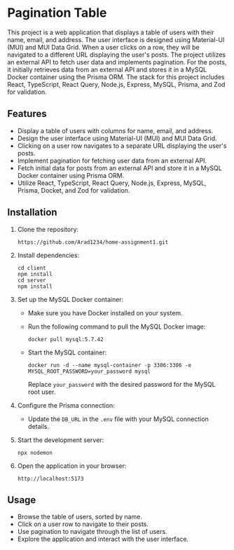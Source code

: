 # Pagination Table

This project is a web application that displays a table of users with their name, email, and address. The user interface is designed using Material-UI (MUI) and MUI Data Grid. When a user clicks on a row, they will be navigated to a different URL displaying the user's posts. The project utilizes an external API to fetch user data and implements pagination. For the posts, it initially retrieves data from an external API and stores it in a MySQL Docker container using the Prisma ORM. The stack for this project includes React, TypeScript, React Query, Node.js, Express, MySQL, Prisma, and Zod for validation.

## Features

- Display a table of users with columns for name, email, and address.
- Design the user interface using Material-UI (MUI) and MUI Data Grid.
- Clicking on a user row navigates to a separate URL displaying the user's posts.
- Implement pagination for fetching user data from an external API.
- Fetch initial data for posts from an external API and store it in a MySQL Docker container using Prisma ORM.
- Utilize React, TypeScript, React Query, Node.js, Express, MySQL, Prisma, Docket, and Zod for validation.

## Installation

1. Clone the repository:

   ```shell
   https://github.com/Arad1234/home-assignment1.git
   ```

2. Install dependencies:

   ```shell
   cd client
   npm install
   cd server
   npm install
   ```

3. Set up the MySQL Docker container:

   - Make sure you have Docker installed on your system.
   - Run the following command to pull the MySQL Docker image:

     ```shell
     docker pull mysql:5.7.42
     ```

   - Start the MySQL container:

     ```shell
     docker run -d --name mysql-container -p 3306:3306 -e MYSQL_ROOT_PASSWORD=your_password mysql
     ```
     
     Replace `your_password` with the desired password for the MySQL root user.

4. Configure the Prisma connection:

   - Update the `DB_URL` in the `.env` file with your MySQL connection details.

5. Start the development server:

   ```shell
   npx nodemon
   ```

6. Open the application in your browser:

   ```
   http://localhost:5173
   ```

## Usage

- Browse the table of users, sorted by name.
- Click on a user row to navigate to their posts.
- Use pagination to navigate through the list of users.
- Explore the application and interact with the user interface.
